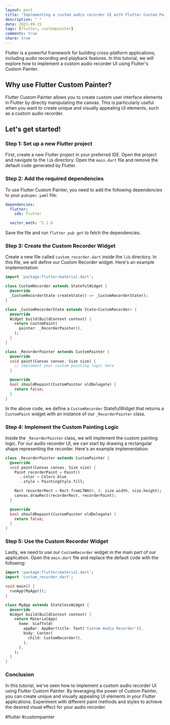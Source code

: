 ```yaml
---
layout: post
title: "Implementing a custom audio recorder UI with Flutter Custom Painter"
description: " "
date: 2023-09-15
tags: [flutter, custompainter]
comments: true
share: true
---
```


Flutter is a powerful framework for building cross-platform applications, including audio recording and playback features. In this tutorial, we will explore how to implement a custom audio recorder UI using Flutter's Custom Painter.

## Why use Flutter Custom Painter?

Flutter Custom Painter allows you to create custom user interface elements in Flutter by directly manipulating the canvas. This is particularly useful when you want to create unique and visually appealing UI elements, such as a custom audio recorder.

## Let's get started!

### Step 1: Set up a new Flutter project

First, create a new Flutter project in your preferred IDE. Open the project and navigate to the `lib` directory. Open the `main.dart` file and remove the default code generated by Flutter.

### Step 2: Add the required dependencies

To use Flutter Custom Painter, you need to add the following dependencies to your `pubspec.yaml` file:

```yaml
dependencies:
  flutter:
    sdk: flutter

  vector_math: ^2.1.0
```

Save the file and run `flutter pub get` to fetch the dependencies.

### Step 3: Create the Custom Recorder Widget

Create a new file called `custom_recorder.dart` inside the `lib` directory. In this file, we will define our Custom Recorder widget. Here's an example implementation:

```dart
import 'package:flutter/material.dart';

class CustomRecorder extends StatefulWidget {
  @override
  _CustomRecorderState createState() => _CustomRecorderState();
}

class _CustomRecorderState extends State<CustomRecorder> {
  @override
  Widget build(BuildContext context) {
    return CustomPaint(
      painter: _RecorderPainter(),
    );
  }
}

class _RecorderPainter extends CustomPainter {
  @override
  void paint(Canvas canvas, Size size) {
    // Implement your custom painting logic here
  }

  @override
  bool shouldRepaint(CustomPainter oldDelegate) {
    return false;
  }
}
```

In the above code, we define a `CustomRecorder` StatefulWidget that returns a `CustomPaint` widget with an instance of our `_RecorderPainter` class.

### Step 4: Implement the Custom Painting Logic

Inside the `_RecorderPainter` class, we will implement the custom painting logic. For our audio recorder UI, we can start by drawing a rectangular shape representing the recorder. Here's an example implementation:

```dart
class _RecorderPainter extends CustomPainter {
  @override
  void paint(Canvas canvas, Size size) {
    Paint recorderPaint = Paint()
      ..color = Colors.blue
      ..style = PaintingStyle.fill;

    Rect recorderRect = Rect.fromLTWH(0, 0, size.width, size.height);
    canvas.drawRect(recorderRect, recorderPaint);
  }

  @override
  bool shouldRepaint(CustomPainter oldDelegate) {
    return false;
  }
}
```

### Step 5: Use the Custom Recorder Widget

Lastly, we need to use our `CustomRecorder` widget in the main part of our application. Open the `main.dart` file and replace the default code with the following:

```dart
import 'package:flutter/material.dart';
import 'custom_recorder.dart';

void main() {
  runApp(MyApp());
}

class MyApp extends StatelessWidget {
  @override
  Widget build(BuildContext context) {
    return MaterialApp(
      home: Scaffold(
        appBar: AppBar(title: Text('Custom Audio Recorder')),
        body: Center(
          child: CustomRecorder(),
        ),
      ),
    );
  }
}
```

### Conclusion

In this tutorial, we've seen how to implement a custom audio recorder UI using Flutter Custom Painter. By leveraging the power of Custom Painter, you can create unique and visually appealing UI elements in your Flutter applications. Experiment with different paint methods and styles to achieve the desired visual effect for your audio recorder.

#flutter #custompainter